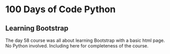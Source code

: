 # 100 Days of Code Python

## Learning Bootstrap
The day 58 course was all about learning Bootstrap with a basic html page.
No Python involved. Including here for completeness of the course. 